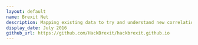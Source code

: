 ```yaml
---
layout: default
name: Brexit Net
description: Mapping existing data to try and understand new correlations that can bridge the empathy gap
display_date: July 2016
github_url: https://github.com/HackBrexit/hackbrexit.github.io
---
```

